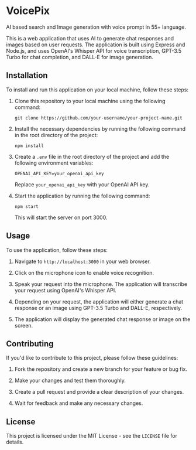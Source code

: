 # VoicePix
AI based search and Image generation with voice prompt in 55+ language.

This is a web application that uses AI to generate chat responses and images based on user requests. The application is built using Express and Node.js, and uses OpenAI's Whisper API for voice transcription, GPT-3.5 Turbo for chat completion, and DALL-E for image generation.

## Installation

To install and run this application on your local machine, follow these steps:

1. Clone this repository to your local machine using the following command:

   ```
   git clone https://github.com/your-username/your-project-name.git
   ```

2. Install the necessary dependencies by running the following command in the root directory of the project:

   ```
   npm install
   ```

3. Create a `.env` file in the root directory of the project and add the following environment variables:

   ```
   OPENAI_API_KEY=your_openai_api_key
   ```

   Replace `your_openai_api_key` with your OpenAI API key.

4. Start the application by running the following command:

   ```
   npm start
   ```

   This will start the server on port 3000.

## Usage

To use the application, follow these steps:

1. Navigate to `http://localhost:3000` in your web browser.

2. Click on the microphone icon to enable voice recognition.

3. Speak your request into the microphone. The application will transcribe your request using OpenAI's Whisper API.

4. Depending on your request, the application will either generate a chat response or an image using GPT-3.5 Turbo and DALL-E, respectively.

5. The application will display the generated chat response or image on the screen.

## Contributing

If you'd like to contribute to this project, please follow these guidelines:

1. Fork the repository and create a new branch for your feature or bug fix.

2. Make your changes and test them thoroughly.

3. Create a pull request and provide a clear description of your changes.

4. Wait for feedback and make any necessary changes.

## License

This project is licensed under the MIT License - see the `LICENSE` file for details.
